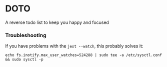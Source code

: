 # DOTO
A reverse todo list to keep you happy and focused

### Troubleshooting

If you have problems with the `jest --watch`, this probably solves it:

```
echo fs.inotify.max_user_watches=524288 | sudo tee -a /etc/sysctl.conf && sudo sysctl -p
```

